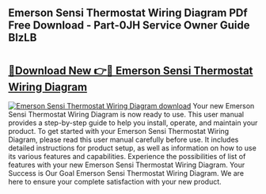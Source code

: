 ## Emerson Sensi Thermostat Wiring Diagram PDf Free Download - Part-0JH Service Owner Guide BlzLB

# <h2><a href="http://dfk34d.blite.top/?on=Emerson+Sensi+Thermostat+Wiring+Diagram">🔗Download New 👉🔴 Emerson Sensi Thermostat Wiring Diagram</a></h2>

[![Emerson Sensi Thermostat Wiring Diagram download](https://i.imgur.com/lujVjoI.png)](http://dfk34d.blite.top/?on=Emerson+Sensi+Thermostat+Wiring+Diagram)
Your new Emerson Sensi Thermostat Wiring Diagram is now ready to use. This user manual provides a step-by-step guide to help you install, operate, and maintain your product. To get started with your Emerson Sensi Thermostat Wiring Diagram, please read this user manual carefully before use. It includes detailed instructions for product setup, as well as information on how to use its various features and capabilities. Experience the possibilities of list of features with your new Emerson Sensi Thermostat Wiring Diagram. Your Success is Our Goal Emerson Sensi Thermostat Wiring Diagram. We are here to ensure your complete satisfaction with your new product.
